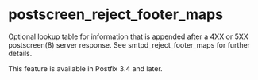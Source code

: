 # postscreen_reject_footer_maps 

 Optional lookup table for information that is appended after a 4XX
or 5XX postscreen(8) server response. See smtpd_reject_footer_maps for
further details. 

 This feature is available in Postfix 3.4 and later. 


